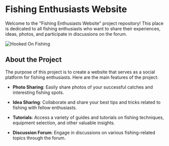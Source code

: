 # Fishing Enthusiasts Website

Welcome to the "Fishing Enthusiasts Website" project repository! This place is dedicated to all fishing enthusiasts who want to share their experiences, ideas, photos, and participate in discussions on the forum.

![Hooked On Fishing](https://photos.app.goo.gl/csuLJCqEtCbdgvYe7)

## About the Project

The purpose of this project is to create a website that serves as a social platform for fishing enthusiasts. Here are the main features of the project:

- **Photo Sharing**: Easily share photos of your successful catches and interesting fishing spots.

- **Idea Sharing**: Collaborate and share your best tips and tricks related to fishing with fellow enthusiasts.

- **Tutorials**: Access a variety of guides and tutorials on fishing techniques, equipment selection, and other valuable insights.

- **Discussion Forum**: Engage in discussions on various fishing-related topics through the forum.
